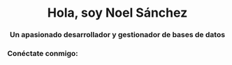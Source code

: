 <h1 align="center">Hola, soy Noel Sánchez</h1>
<h3 align="center">Un apasionado desarrollador y gestionador de bases de datos</h3>

<h3 align="left">Conéctate conmigo: </h3>
<p align="left">
</p>



